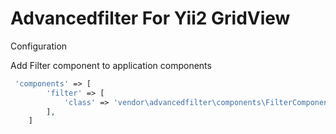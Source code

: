 # Advancedfilter For Yii2 GridView

Configuration

Add Filter component to application components
```php
 'components' => [
        'filter' => [
            'class' => 'vendor\advancedfilter\components\FilterComponent',
        ],
    ]
```
